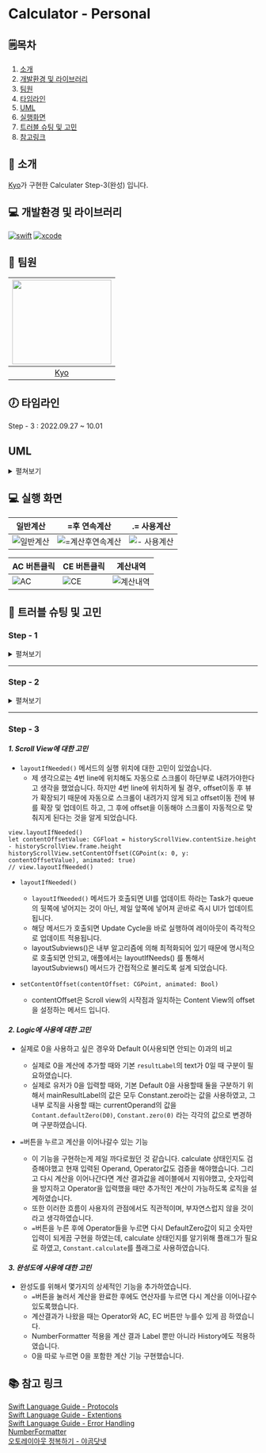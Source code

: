 # Calculator - Personal

## 🗒︎목차
1. [소개](#-소개)
2. [개발환경 및 라이브러리](#-개발환경-및-라이브러리)
3. [팀원](#-팀원)
4. [타임라인](#-타임라인)
5. [UML](#-uml)
6. [실행화면](#-실행-화면)
7. [트러블 슈팅 및 고민](#-트러블-슈팅-및-고민)
8. [참고링크](#-참고-링크)


## 👋 소개
[Kyo](https://github.com/KyoPak)가 구현한 Calculater Step-3(완성) 입니다.


## 💻 개발환경 및 라이브러리
[![swift](https://img.shields.io/badge/swift-5.6-orange)]()
[![xcode](https://img.shields.io/badge/Xcode-13.4.1-blue)]()


## 🧑 팀원
<img src = "https://user-images.githubusercontent.com/59204352/193524215-4f9636e8-1cdb-49f1-9a17-1e4fe8d76655.PNG" width=200 height=170>|
|:--:|
|[Kyo](https://github.com/KyoPak)|
 

## 🕖 타임라인

Step - 3 : 2022.09.27 ~ 10.01

## UML
<details>
<summary> 
펼쳐보기
</summary>
    
![제목 없는 다이어그램](https://user-images.githubusercontent.com/59204352/191893437-3885c44e-cb43-46e6-aeb6-49a7beb0d05e.jpg)
    
</details>

## 💻 실행 화면 
|일반계산|=후 연속계산|.= 사용계산|
|------|--|---|
![일반계산](https://user-images.githubusercontent.com/59204352/193397730-71dccf16-7d0c-4379-98e0-0175584225d6.gif)|![=계산후연속계산](https://user-images.githubusercontent.com/59204352/193397958-a4903193-62cc-4cfc-8224-4dda42cc804c.gif)|![- 사용계산](https://user-images.githubusercontent.com/59204352/193398362-5cdb3c94-6d83-48cf-9452-aa3fbc15e889.gif)

|AC 버튼클릭|CE 버튼클릭|계산내역|
|------|--|---|
![AC](https://user-images.githubusercontent.com/59204352/193398574-bd2372ee-cc31-4480-a7fb-412b8cd608c9.gif)|![CE](https://user-images.githubusercontent.com/59204352/193398209-8b245294-927b-4535-aab9-9c0a9874499c.gif)|![계산내역](https://user-images.githubusercontent.com/59204352/193398781-6142ec91-e7b2-4322-8c4e-5a86e03826db.gif)






## 🎯 트러블 슈팅 및 고민
### Step - 1 
<details>
<summary> 
펼쳐보기
</summary>
   
#### ***1. LinkedList와 Array로 Queue를 구현할 때의 각각의 차이점에 대해서 고민***
- Array는 접근할때 시간복잡도 O(1)으로 매우 빠르기 때문에 탐색기능이 필요할 때는 Array로 구현이 더 적합할 것이라고 판단을 하였습니다. 
- 하지만 가장 앞의 요소를 제거하거나 중간 요소를 제거할 때는 Array의 경우에는 O(n)이고 LinkedList의 경우에는 O(1)으로 head부분만 바꿔주면 되기 때문에 LinkedList가 더욱 적합하다고 생각하였습니다.
- 하지만 Node타입의 적용한 배열을 사용한다면 탐색기능과 삭제기능 모두 좋지 않을까 라는 생각이 추후에 들었습니다.

### ***2. CalcutatorItemQueue와 LinkedList사이의 의존성 문제에 대한 고민***
- 사실 외부에서 CalcutatorItemQueue의 객체를 만들 때 LinkedList 인스턴스를 외부에서 주입하는 방식을 고민했습니다. 
- 하지만 단순히 외부에서 인스턴스, 객체를 주입한다고 해서 의존성이 떨어지는 효과를 기대할수 없다고 생각했습니다. 의존성을 분리해주는 프로토콜이 존재하지 않는 설계를 했기 때문이었습니다.
- 또한, 단순히 의존성을 낮추기 위해 의존성 주입을 사용하는 것이 아닌 얼만큼 CalcutatorItemQueue가 얼만큼 재사용이 되는지에 대한 고민도 같이 해보았을 때 의존성 주입은 불필요하다고 판단하였습니다.
</details>


---


### Step - 2
<details>
<summary> 
펼쳐보기
</summary>
    
#### ***1. 고차함수에 사용에 대한 고민***
- 코드를 구현할 때, 가독성 부분을 신경쓰기 위해서 지나친 열거식 고차함수를 지양하지 않았습니다.
- 고차함수를 적절히 활용한다면 간결하게 표현할 수 있다는 것은 알았지만 왜 고차함수를 지향하는 이유를 알지 못했었습니다.
    - 고차함수는 상수 let으로 함수 내부에서 바로 표현 및 할당이 가능하기 때문에 한번에 표현이 가능하고 SideEffect를 방지할수 있다는 장점을 가지고 있다는 것을 알 수 있었습니다.

#### ***2. 간결한 코드 vs 가독성이 좋은 코드***
- 간결한 코드와 가독성이 좋은 코드의 지향점에 대한 고민을 했습니다. 
    - 간결하게 표현해 줄 수 있는 고차함수 등을 사용한다면 코드의 수는 줄 일 수 있지만 가독성이 떨어질 것이라 생각이 들어 이러한 고민을 했습니다.
    - 실력을 더 쌓은 후, 고민을 다시 해봐야겠지만 현재는 적당한 간결함을 선택하고 높은 가독성을 추구하는게 제일 좋은 코드라고 생각하게 되었습니다. 
      그 이유는 아직 학습자의 입장이라는 점과 유지보수, 협업시에 일어날 문제 때문입니다. 하지만 실제 회사를 간다면 PR을 문서화 해놓기 때문에 간결함을 추구할 수도 있을 것 같습니다..
    
#### ***3. 테스트에 대한 고민***
- 테스트 케이스, 테스트에 필요한 데이터가 나오는 배경에 대해서 고민했습니다.
    - 이 부분에 대해서 리뷰어와 이야기해본 결과, 
    - TDD에서의 테스트, 단순 테스트 모두 실행하는 시점에 대한 고민이 필요하다고 느꼈고, 구현해야 하는 기능을 먼저 생각해봐야겠다고 느꼈습니다.
</details>


---


### Step - 3

#### ***1. Scroll View에 대한 고민***

- `layoutIfNeeded()` 메서드의 실행 위치에 대한 고민이 있었습니다. 
    - 제 생각으로는 4번 line에 위치해도 자동으로 스크롤이 하단부로 내려가야한다고 생각을 했었습니다. 하지만 4번 line에 위치하게 될 경우, offset이동 후 뷰가 확장되기 때문에 자동으로 스크롤이 내려가지 않게 되고 offset이동 전에 뷰를 확장 및 업데이트 하고, 그 후에 offset을 이동해야 스크롤이 자동적으로 맞춰지게 된다는 것을 알게 되었습니다.
```swift=
view.layoutIfNeeded()
let contentOffsetValue: CGFloat = historyScrollView.contentSize.height - historyScrollView.frame.height
historyScrollView.setContentOffset(CGPoint(x: 0, y: contentOffsetValue), animated: true)
// view.layoutIfNeeded()
```

- `layoutIfNeeded()` 
    - `layoutIfNeeded()` 메서드가 호출되면 UI를 업데이트 하라는 Task가 queue의 뒷쪽에 넣어지는 것이 아닌, 제일 앞쪽에 넣어져 곧바로 즉시 UI가 업데이트 됩니다.
    - 해당 메서드가 호출되면 Update Cycle을 바로 실행하여 레이아웃이 즉각적으로 업데이트 적용됩니다.
    - layoutSubviews()은 내부 알고리즘에 의해 최적화되어 있기 때문에 명시적으로 호출되면 안되고, 애플에서는 layoutIfNeeds() 를 통해서 layoutSubviews() 메서드가 간접적으로 불리도록 설계 되었습니다.


- `setContentOffset(contentOffset: CGPoint, animated: Bool)` 
    - contentOffset은 Scroll view의 시작점과 일치하는 Content View의 offset을 설정하는 메서드 입니다.



#### ***2. Logic에 사용에 대한 고민***
- 실제로 0을 사용하고 싶은 경우와 Default 0(사용되면 안되는 0)과의 비교
    - 실제로 0을 계산에 추가할 때와 기본 `resultLabel`의 text가 0일 때 구분이 필요하였습니다.
    - 실제로 유저가 0을 입력할 때와, 기본 Default 0을 사용할때 둘을 구분하기 위해서 mainResultLabel의 값은 모두 Constant.zero라는 값을 사용하였고, 그 내부 로직을 사용할 때는 currentOperand의 값을 `Contant.defaultZero(D0)`, `Constant.zero(0)` 라는 각각의 값으로 변경하며 구분하였습니다.

- `=`버튼을 누르고 계산을 이어나갈수 있는 기능
    - 이 기능을 구현하는게 제일 까다로웠던 것 같습니다. calculate 상태인지도 검증해야했고 현재 입력된 Operand, Operator값도 검증을 해야했습니다. 그리고 다시 계산을 이어나간다면 계산 결과값을 레이블에서 지워야했고, 숫자입력을 방지하고 Operator을 입력했을 때만 추가적인 계산이 가능하도록 로직을 설계하였습니다. 
    - 또한 이러한 흐름이 사용자의 관점에서도 직관적이며, 부자연스럽지 않을 것이라고 생각하였습니다.  
    - `=`버튼을 누른 후에 Operator들을 누르면 다시 DefaultZero값이 되고 숫자만 입력이 되게끔 구현을 하였는데, calculate 상태인지를 알기위해 플래그가 필요로 하였고, `Constant.calculate`를 플래그로 사용하였습니다.
    
#### ***3. 완성도에 사용에 대한 고민***
- 완성도를 위해서 몇가지의 상세적인 기능을 추가하였습니다.
    - `=`버튼을 눌러서 계산을 완료한 후에도 연산자를 누르면 다시 계산을 이어나갈수 있도록했습니다.
    - 계산결과가 나왔을 때는 Operator와 AC, EC 버튼만 누를수 있게 끔 하였습니다.
    - NumberFormatter 적용을 계산 결과 Label 뿐만 아니라 History에도 적용하였습니다.
    - 0을 따로 누르면 0을 포함한 계산 기능 구현했습니다.
    
    
## 📚 참고 링크
[Swift Language Guide - Protocols](https://docs.swift.org/swift-book/LanguageGuide/Protocols.html)<br>[Swift Language Guide - Extentions](https://docs.swift.org/swift-book/LanguageGuide/Extensions.html)<br>[Swift Language Guide - Error Handling](https://docs.swift.org/swift-book/LanguageGuide/ErrorHandling.html)<br>[NumberFormatter](https://developer.apple.com/documentation/foundation/numberformatter)<br>[오토레이아웃 정복하기 - 야곰닷넷](https://yagom.net/courses/autolayout/)

